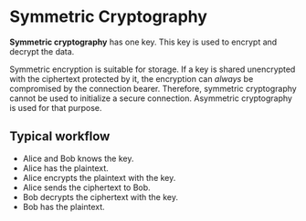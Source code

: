 # Symmetric Cryptography

**Symmetric cryptography** has one key. This key is used to encrypt and decrypt the data.

Symmetric encryption is suitable for storage. If a key is shared unencrypted with the ciphertext protected by it, the encryption can *always* be compromised by the connection bearer. Therefore, symmetric cryptography cannot be used to initialize a secure connection. Asymmetric cryptography is used for that purpose.

## Typical workflow

- Alice and Bob knows the key.
- Alice has the plaintext.
- Alice encrypts the plaintext with the key.
- Alice sends the ciphertext to Bob.
- Bob decrypts the ciphertext with the key.
- Bob has the plaintext.

